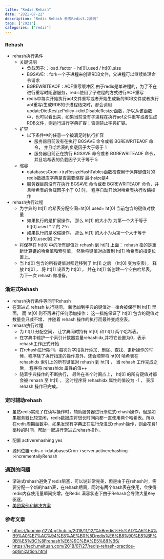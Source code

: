 ```yaml
---
title: "Redis Rehash"
date: "2021-07-22"
description: "Redis Rehash 参考Redis3.2源码"
tags: ["2021"]
categories: ["redis"]
---
```

### Rehash

* rehash执行条件
	- 关键说明
		- 负载因子:：load_factor = ht[0].used / ht[0].size
		- BGSAVE:：fork一个子进程来创建RDB文件，父进程可以继续处理命令请求
		- BGREWRITEAOF：AOF重写缓冲区,由于redis是单进程的，为了不在进行重写时阻塞服务，redis使用了子进程的方式进行AOF重写
		-  redis中每次开始执行aof文件重写或者开始生成新的RDB文件或者执行aof重写/生成RDB的子进程结束时，都会调用updateDictResizePolicy->dictDisableResize函数，所以从该函数中，也可以看出来，如果当前没有子进程在执行aof文件重写或者生成RDB文件，则运行进行字典扩容；否则禁止字典扩容。
	- 扩容 
		- 以下条件中的任意一个被满足时执行扩容
			- 服务器目前没有在执行 BGSAVE 命令或者 BGREWRITEAOF 命令， 并且哈希表的负载因子大于等于 1 
			- 服务器目前正在执行 BGSAVE 命令或者 BGREWRITEAOF 命令， 并且哈希表的负载因子大于等于 5 
	- 缩容
		- databasesCron->tryResizeHashTables函数检查用于保存键值对的redis数据库字典是否需要缩容 最小size是4
		- 服务器目前没有在执行 BGSAVE 命令或者 BGREWRITEAOF 命令，并且哈希表的负载因子小于 0.1 时， 程序自动开始对哈希表执行收缩操作
* rehash执行过程
	- 为字典的 ht[1] 哈希表分配空间=ht[0].used= ht[0] 当前包含的键值对数量
		- 如果执行的是扩展操作， 那么 ht[1] 的大小为 为第一个大于等于ht[0].used * 2 的 2^n 
		- 如果执行的是收缩操作， 那么 ht[1] 的大小为为第一个大于等于 ht[0].used的 2^n 
	- 将保存在 ht[0] 中的所有键值对 rehash 到 ht[1] 上面： rehash 指的是重新计算键的哈希值和索引值， 然后将键值对放置到 ht[1] 哈希表的指定位置上。
	- 当 ht[0] 包含的所有键值对都迁移到了 ht[1] 之后 （ht[0] 变为空表）， 释放 ht[0] ， 将 ht[1] 设置为 ht[0] ， 并在 ht[1] 新创建一个空白哈希表， 为下一次 rehash 做准备。

### 渐进式Rehash
* rehash执行条件等同于Rehash
* 在渐进式 rehash 执行期间， 新添加到字典的键值对一律会被保存到 ht[1] 里面， 而 ht[0] 则不再进行任何添加操作： 这一措施保证了 ht[0] 包含的键值对数量会只减不增， 并随着 rehash 操作的执行而最终变成空表。
* rehash执行过程
	- 为 ht[1] 分配空间， 让字典同时持有 ht[0] 和 ht[1] 两个哈希表。
	- 在字典中维护一个索引计数器变量rehashidx,并将它设置为0，表示rehash工作正式开始
	- 在rehash进行期间，每次对字段执行添加、删除、查找、更新操作的时候，程序除了执行指定的操作意外，还会顺带将 ht[0] 哈希表在 rehashidx 索引上的所有键值对 rehash 到 ht[1] ， 当 rehash 工作完成之后， 程序将 rehashidx 属性的值++
	- 随着字典操作的不断执行， 最终在某个时间点上， ht[0] 的所有键值对都会被 rehash 至 ht[1] ， 这时程序将 rehashidx 属性的值设为 -1 ， 表示 rehash 操作已完成。

### 定时辅助rehash
* 虽然redis实现了在读写操作时，辅助服务器进行渐进式rehash操作，但是如果服务器比较空闲，redis数据库将很长时间内都一直使用两个哈希表。所以在redis周期函数中，如果发现有字典正在进行渐进式rehash操作，则会花费1毫秒的时间，帮助一起进行渐进式rehash操作。

* 配置 activerehashing yes
* 源码位置redis.c->databasesCron->server.activerehashing->incrementallyRehash


### 遇到的问题
* 渐进式rehash避免了redis阻塞，可以说非常完美，但是由于在rehash时，需要分配一个新的hash表，在rehash期间，同时有两个hash表在使用，会使得redis内存使用量瞬间突增，在Redis 满容状态下由于Rehash会导致大量Key驱逐。
* [美团案例和解决方案](https://tech.meituan.com/2018/07/27/redis-rehash-practice-optimization.html)

### 参考文章
* https://luoming1224.github.io/2018/11/12/%5Bredis%E5%AD%A6%E4%B9%A0%E7%AC%94%E8%AE%B0%5Dredis%E6%B8%90%E8%BF%9B%E5%BC%8Frehash%E6%9C%BA%E5%88%B6/
* https://tech.meituan.com/2018/07/27/redis-rehash-practice-optimization.html

	
	
	
	
	
	
